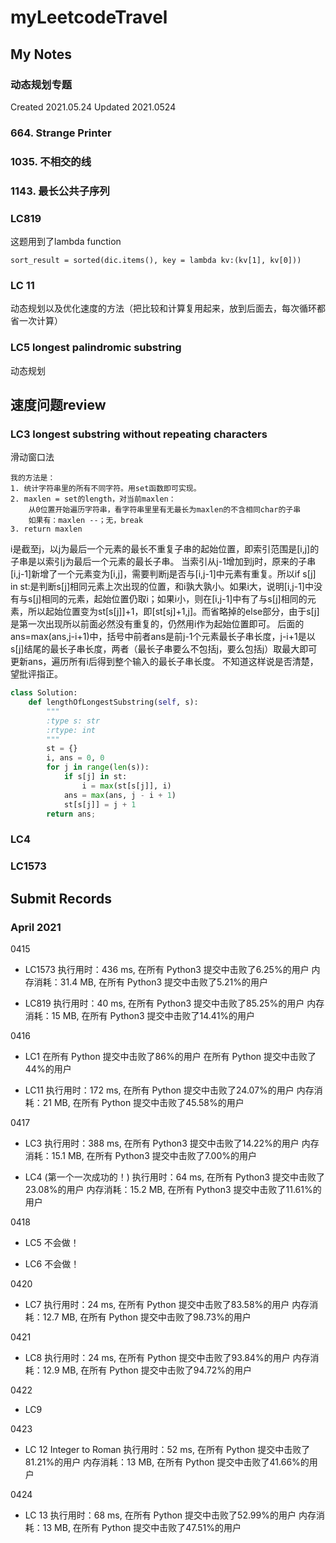 # myLeetcodeTravel


## My Notes

### 动态规划专题
Created 2021.05.24
Updated 2021.0524

### 664. Strange Printer
### 1035. 不相交的线
### 1143. 最长公共子序列


### LC819

这题用到了lambda function

`sort_result = sorted(dic.items(), key = lambda kv:(kv[1], kv[0]))`

### LC 11
动态规划以及优化速度的方法（把比较和计算复用起来，放到后面去，每次循环都省一次计算）

### LC5 longest palindromic substring
动态规划

## 速度问题review
### LC3 longest substring without repeating characters
滑动窗口法
```
我的方法是：
1. 统计字符串里的所有不同字符。用set函数即可实现。
2. maxlen = set的length，对当前maxlen：
    从0位置开始遍历字符串，看字符串里里有无最长为maxlen的不含相同char的子串
    如果有：maxlen --；无，break
3. return maxlen
```

i是截至j，以j为最后一个元素的最长不重复子串的起始位置，即索引范围是[i,j]的子串是以索引j为最后一个元素的最长子串。 当索引从j-1增加到j时，原来的子串[i,j-1]新增了一个元素变为[i,j]，需要判断j是否与[i,j-1]中元素有重复。所以if s[j] in st:是判断s[j]相同元素上次出现的位置，和i孰大孰小。如果i大，说明[i,j-1]中没有与s[j]相同的元素，起始位置仍取i；如果i小，则在[i,j-1]中有了与s[j]相同的元素，所以起始位置变为st[s[j]]+1，即[st[sj]+1,j]。而省略掉的else部分，由于s[j]是第一次出现所以前面必然没有重复的，仍然用i作为起始位置即可。 后面的ans=max(ans,j-i+1)中，括号中前者ans是前j-1个元素最长子串长度，j-i+1是以s[j]结尾的最长子串长度，两者（最长子串要么不包括j，要么包括j）取最大即可更新ans，遍历所有i后得到整个输入的最长子串长度。 不知道这样说是否清楚，望批评指正。


    
``` python
class Solution:
    def lengthOfLongestSubstring(self, s):
        """
        :type s: str
        :rtype: int
        """
        st = {}
        i, ans = 0, 0
        for j in range(len(s)):
            if s[j] in st:
                i = max(st[s[j]], i)
            ans = max(ans, j - i + 1)
            st[s[j]] = j + 1
        return ans;
```

### LC4
### LC1573

## Submit Records

### April 2021
0415

- LC1573
执行用时：436 ms, 在所有 Python3 提交中击败了6.25%的用户
内存消耗：31.4 MB, 在所有 Python3 提交中击败了5.21%的用户

- LC819
执行用时：40 ms, 在所有 Python3 提交中击败了85.25%的用户
内存消耗：15 MB, 在所有 Python3 提交中击败了14.41%的用户

0416

- LC1
在所有 Python 提交中击败了86%的用户
在所有 Python 提交中击败了44%的用户

- LC11
执行用时：172 ms, 在所有 Python 提交中击败了24.07%的用户
内存消耗：21 MB, 在所有 Python 提交中击败了45.58%的用户

0417

- LC3 
执行用时：388 ms, 在所有 Python3 提交中击败了14.22%的用户
内存消耗：15.1 MB, 在所有 Python3 提交中击败了7.00%的用户

- LC4 (第一个一次成功的！)
执行用时：64 ms, 在所有 Python3 提交中击败了23.08%的用户
内存消耗：15.2 MB, 在所有 Python3 提交中击败了11.61%的用户

0418

- LC5
不会做！

- LC6
不会做！

0420

- LC7
执行用时：24 ms, 在所有 Python 提交中击败了83.58%的用户
内存消耗：12.7 MB, 在所有 Python 提交中击败了98.73%的用户


0421 

- LC8
执行用时：24 ms, 在所有 Python 提交中击败了93.84%的用户
内存消耗：12.9 MB, 在所有 Python 提交中击败了94.72%的用户

0422
- LC9

0423
- LC 12 Integer to Roman
执行用时：52 ms, 在所有 Python 提交中击败了81.21%的用户
内存消耗：13 MB, 在所有 Python 提交中击败了41.66%的用户

0424
- LC 13
执行用时：68 ms, 在所有 Python 提交中击败了52.99%的用户
内存消耗：13 MB, 在所有 Python 提交中击败了47.51%的用户
